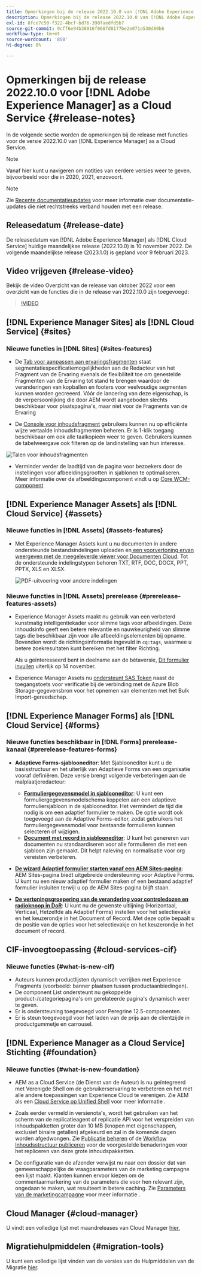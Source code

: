 ```yaml
---
title: Opmerkingen bij de release 2022.10.0 van [!DNL Adobe Experience Manager] as a Cloud Service.
description: Opmerkingen bij de release 2022.10.0 van [!DNL Adobe Experience Manager] as a Cloud Service.
exl-id: 8fce7c50-f322-4bcf-bd76-390faedfd5b7
source-git-commit: 9cff6e94b38016f008fd8177be2e071a530d80b6
workflow-type: tm+mt
source-wordcount: '850'
ht-degree: 0%

---
```


# Opmerkingen bij de release 2022.10.0 voor [!DNL Adobe Experience Manager] as a Cloud Service {#release-notes}

In de volgende sectie worden de opmerkingen bij de release met functies voor de versie 2022.10.0 van [!DNL Experience Manager] as a Cloud Service.

>[!NOTE]
>
>Vanaf hier kunt u navigeren om notities van eerdere versies weer te geven. bijvoorbeeld voor die in 2020, 2021, enzovoort.

>[!NOTE]
>
>Zie [Recente documentatieupdates](https://experienceleague.adobe.com/docs/experience-manager-release-information/aem-release-updates/doc-updates/documentation-updates.html) voor meer informatie over documentatie-updates die niet rechtstreeks verband houden met een release.

## Releasedatum {#release-date}

De releasedatum van [!DNL Adobe Experience Manager] als [!DNL Cloud Service] huidige maandelijkse release (2022.10.0) is 10 november 2022. De volgende maandelijkse release (2023.1.0) is gepland voor 9 februari 2023.

## Video vrijgeven {#release-video}

Bekijk de video Overzicht van de release van oktober 2022 voor een overzicht van de functies die in de release van 2022.10.0 zijn toegevoegd:

>[!VIDEO](https://video.tv.adobe.com/v/3409801/?quality=12)

## [!DNL Experience Manager Sites] als [!DNL Cloud Service] {#sites}


### Nieuwe functies in [!DNL Sites] {#sites-features}

* De [Tab voor aanpassen aan ervaringsfragmenten](/help/sites-cloud/authoring/fundamentals/experience-fragments.md#personalization-experience-fragment) staat segmentatiespecificatiemogelijkheden aan de Redacteur van het Fragment van de Ervaring evenals de flexibiliteit toe om genestelde Fragmenten van de Ervaring tot stand te brengen waardoor de veranderingen van kopballen en footers voor veelvoudige segmenten kunnen worden gecreeerd. Vóór de lancering van deze eigenschap, is de verpersoonlijking die door AEM wordt aangeboden slechts beschikbaar voor plaatspagina&#39;s, maar niet voor de Fragments van de Ervaring

* De [Console voor inhoudsfragment](/help/sites-cloud/administering/content-fragments/content-fragments-console.md) gebruikers kunnen nu op efficiënte wijze vertaalde inhoudsfragmenten beheren. Er is 1-klik toegang beschikbaar om ook alle taalkopieën weer te geven. Gebruikers kunnen de tabelweergave ook filteren op de landinstelling van hun interesse.

![Talen voor inhoudsfragmenten](/help/release-notes/assets/cfconsole-languages.png)

* Verminder verder de laadtijd van de pagina voor bezoekers door de instellingen voor afbeeldingsgrootten in sjablonen te optimaliseren. Meer informatie over de afbeeldingscomponent vindt u op [Core WCM-component](https://github.com/adobe/aem-core-wcm-components)

## [!DNL Experience Manager Assets] als [!DNL Cloud Service] {#assets}

### Nieuwe functies in [!DNL Assets] {#assets-features}

* Met Experience Manager Assets kunt u nu documenten in andere ondersteunde bestandsindelingen uploaden en[ een voorvertoning ervan weergeven met de meegeleverde viewer voor Documenten Cloud](/help/assets/manage-pdf-documents.md). Tot de ondersteunde indelingstypen behoren TXT, RTF, DOC, DOCX, PPT, PPTX, XLS en XLSX.

   ![PDF-uitvoering voor andere indelingen](/help/release-notes/assets/multi-page-other-formats.png)


### Nieuwe functies in [!DNL Assets] prerelease {#prerelease-features-assets}

* Experience Manager Assets maakt nu gebruik van een verbeterd kunstmatig intelligentiekader voor slimme tags voor afbeeldingen. Deze inhoudsinfo geeft een betere relevantie en nauwkeurigheid van slimme tags die beschikbaar zijn voor alle afbeeldingselementen bij opname. Bovendien wordt de richtingsinformatie ingevuld in `cq:tags`, waarmee u betere zoekresultaten kunt bereiken met het filter Richting.

   Als u geïnteresseerd bent in deelname aan de bètaversie, [Dit formulier invullen](https://forms.office.com/pages/responsepage.aspx?id=Wht7-jR7h0OUrtLBeN7O4epXZrTVKKdJkUiHeolccf9UNEwyNEpHVEFaODdBNFZQSlFDREZQOVRRTy4u) uiterlijk op 14 november.

* Experience Manager Assets nu [ondersteunt SAS Token](/help/assets/add-assets.md#asset-bulk-ingestor) naast de toegangstoets voor verificatie bij de verbinding met de Azure Blob Storage-gegevensbron voor het opnemen van elementen met het Bulk Import-gereedschap.

## [!DNL Experience Manager Forms] als [!DNL Cloud Service] {#forms}

### Nieuwe functies beschikbaar in [!DNL Forms] prerelease-kanaal {#prerelease-features-forms}

* **Adaptieve Forms-sjablooneditor**: Met Sjablooneditor kunt u de basisstructuur en het uiterlijk van Adaptieve Forms van een organisatie vooraf definiëren. Deze versie brengt volgende verbeteringen aan de malplaatjeredacteur:
   * **[Formuliergegevensmodel in sjablooneditor](/help/forms/creating-adaptive-form.md#edit-form-model-properties-of-an-adaptive-form-edit-form-model)**: U kunt een formuliergegevensmodelschema koppelen aan een adaptieve formuliersjabloon in de sjablooneditor. Het vermindert de tijd die nodig is om een adaptief formulier te maken. De optie wordt ook toegevoegd aan de Adaptive Forms-editor, zodat gebruikers het formuliergegevensmodel voor bestaande formulieren kunnen selecteren of wijzigen.
   * **[Document met record in sjablooneditor](/help/forms/generate-document-of-record-for-non-xfa-based-adaptive-forms.md#document-of-record-support-in-adaptive-form-editor-dor-support-in-adaptiveform)**: U kunt het genereren van documenten nu standaardiseren voor alle formulieren die met een sjabloon zijn gemaakt. Dit helpt naleving en normalisatie voor org vereisten verbeteren.

* **[De wizard Adaptief formulier starten vanaf een AEM Sites-pagina](/help/forms/embed-adaptive-form-aem-sites.md)**: AEM Sites-pagina biedt uitgebreide ondersteuning voor Adaptive Forms. U kunt nu een nieuw adaptief formulier maken of een bestaand adaptief formulier insluiten terwijl u op de AEM Sites-pagina blijft staan.
* **[De vertoningsgroepering van de verandering voor controledozen en radioknoop in DoR](/help/forms/generate-document-of-record-for-non-xfa-based-adaptive-forms.md#customize-the-branding-information-in-document-of-record-customize-the-branding-information-in-document-of-record)**: U kunt nu de gewenste uitlijning (Horizontaal, Verticaal, Hetzelfde als Adaptief Forms) instellen voor het selectievakje en het keuzerondje in het Document of Record. Met deze optie bepaalt u de positie van de opties voor het selectievakje en het keuzerondje in het document of record.

## CIF-invoegtoepassing {#cloud-services-cif}

### Nieuwe functies {#what-is-new-cif}

* Auteurs kunnen productlijsten dynamisch verrijken met Experience Fragments (voorbeeld: banner plaatsen tussen productaanbiedingen).
* De component List ondersteunt nu gekoppelde product-/categoriepagina&#39;s om gerelateerde pagina&#39;s dynamisch weer te geven.
* Er is ondersteuning toegevoegd voor Peregrine 12.5-componenten.
* Er is steun toegevoegd voor het laden van de prijs aan de clientzijde in productgummetje en carrousel.

## [!DNL Experience Manager as a Cloud Service] Stichting {#foundation}

### Nieuwe functies {#what-is-new-foundation}

* AEM as a Cloud Service (de Dienst van de Auteur) is nu geïntegreerd met Verenigde Shell om de gebruikerservaring te verbeteren en het met alle andere toepassingen van Experience Cloud te verenigen. Zie AEM als een [Cloud Service op Unified Shell](/help/overview/aem-cloud-service-on-unified-shell.md) voor meer informatie .

* Zoals eerder vermeld in versienota&#39;s, wordt het gebruiken van het scherm van de replicatieagent of replicatie API voor het verspreiden van inhoudspakketten groter dan 10 MB (knopen met eigenschappen, exclusief binaire getallen) afgekeurd en zal in de komende dagen worden afgedwongen. Zie [Publicatie beheren](/help/operations/replication.md#manage-publication) of de [Workflow Inhoudsstructuur publiceren](/help/operations/replication.md#publish-content-tree-workflow) voor de voorgestelde benaderingen voor het repliceren van deze grote inhoudspakketten.

* De configuratie van de afzender verwijst nu naar een dossier dat van gemeenschappelijke de vraagparameters van de marketing campagne een lijst maakt. Klanten kunnen ervoor kiezen om de commentaarmarkering van de parameters die voor hen relevant zijn, ongedaan te maken, wat resulteert in betere caching. Zie [Parameters van de marketingcampagne](/help/implementing/dispatcher/caching.md#marketing-parameters) voor meer informatie .

## Cloud Manager {#cloud-manager}

U vindt een volledige lijst met maandreleases van Cloud Manager [hier.](/help/implementing/cloud-manager/release-notes/current.md)

## Migratiehulpmiddelen {#migration-tools}

U kunt een volledige lijst vinden van de versies van de Hulpmiddelen van de Migratie [hier](/help/journey-migration/release-notes/release-notes-migration-tools-current.md).

